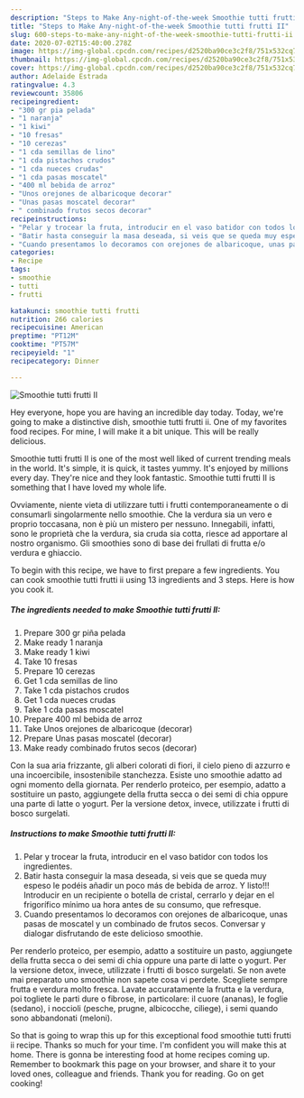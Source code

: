 ```yaml
---
description: "Steps to Make Any-night-of-the-week Smoothie tutti frutti II"
title: "Steps to Make Any-night-of-the-week Smoothie tutti frutti II"
slug: 600-steps-to-make-any-night-of-the-week-smoothie-tutti-frutti-ii
date: 2020-07-02T15:40:00.278Z
image: https://img-global.cpcdn.com/recipes/d2520ba90ce3c2f8/751x532cq70/smoothie-tutti-frutti-ii-foto-principal.jpg
thumbnail: https://img-global.cpcdn.com/recipes/d2520ba90ce3c2f8/751x532cq70/smoothie-tutti-frutti-ii-foto-principal.jpg
cover: https://img-global.cpcdn.com/recipes/d2520ba90ce3c2f8/751x532cq70/smoothie-tutti-frutti-ii-foto-principal.jpg
author: Adelaide Estrada
ratingvalue: 4.3
reviewcount: 35806
recipeingredient:
- "300 gr pia pelada"
- "1 naranja"
- "1 kiwi"
- "10 fresas"
- "10 cerezas"
- "1 cda semillas de lino"
- "1 cda pistachos crudos"
- "1 cda nueces crudas"
- "1 cda pasas moscatel"
- "400 ml bebida de arroz"
- "Unos orejones de albaricoque decorar"
- "Unas pasas moscatel decorar"
- " combinado frutos secos decorar"
recipeinstructions:
- "Pelar y trocear la fruta, introducir en el vaso batidor con todos los ingredientes."
- "Batir hasta conseguir la masa deseada, si veis que se queda muy espeso le podéis añadir un poco más de bebida de arroz. Y listo!!! Introducir en un recipiente o botella de cristal, cerrarlo y dejar en el frigorífico mínimo ua hora antes de su consumo, que refresque."
- "Cuando presentamos lo decoramos con orejones de albaricoque, unas pasas de moscatel y un combinado de frutos secos. Conversar y dialogar disfrutando de este delicioso smoothie."
categories:
- Recipe
tags:
- smoothie
- tutti
- frutti

katakunci: smoothie tutti frutti 
nutrition: 266 calories
recipecuisine: American
preptime: "PT12M"
cooktime: "PT57M"
recipeyield: "1"
recipecategory: Dinner

---
```



![Smoothie tutti frutti II](https://img-global.cpcdn.com/recipes/d2520ba90ce3c2f8/751x532cq70/smoothie-tutti-frutti-ii-foto-principal.jpg)

Hey everyone, hope you are having an incredible day today. Today, we're going to make a distinctive dish, smoothie tutti frutti ii. One of my favorites food recipes. For mine, I will make it a bit unique. This will be really delicious.

Smoothie tutti frutti II is one of the most well liked of current trending meals in the world. It's simple, it is quick, it tastes yummy. It's enjoyed by millions every day. They're nice and they look fantastic. Smoothie tutti frutti II is something that I have loved my whole life.

Ovviamente, niente vieta di utilizzare tutti i frutti contemporaneamente o di consumarli singolarmente nello smoothie. Che la verdura sia un vero e proprio toccasana, non è più un mistero per nessuno. Innegabili, infatti, sono le proprietà che la verdura, sia cruda sia cotta, riesce ad apportare al nostro organismo. Gli smoothies sono di base dei frullati di frutta e/o verdura e ghiaccio.


To begin with this recipe, we have to first prepare a few ingredients. You can cook smoothie tutti frutti ii using 13 ingredients and 3 steps. Here is how you cook it.

<!--inarticleads1-->

##### The ingredients needed to make Smoothie tutti frutti II:

1. Prepare 300 gr piña pelada
1. Make ready 1 naranja
1. Make ready 1 kiwi
1. Take 10 fresas
1. Prepare 10 cerezas
1. Get 1 cda semillas de lino
1. Take 1 cda pistachos crudos
1. Get 1 cda nueces crudas
1. Take 1 cda pasas moscatel
1. Prepare 400 ml bebida de arroz
1. Take Unos orejones de albaricoque (decorar)
1. Prepare Unas pasas moscatel (decorar)
1. Make ready  combinado frutos secos (decorar)


Con la sua aria frizzante, gli alberi colorati di fiori, il cielo pieno di azzurro e una incoercibile, insostenibile stanchezza. Esiste uno smoothie adatto ad ogni momento della giornata. Per renderlo proteico, per esempio, adatto a sostituire un pasto, aggiungete della frutta secca o dei semi di chia oppure una parte di latte o yogurt. Per la versione detox, invece, utilizzate i frutti di bosco surgelati. 

<!--inarticleads2-->

##### Instructions to make Smoothie tutti frutti II:

1. Pelar y trocear la fruta, introducir en el vaso batidor con todos los ingredientes.
1. Batir hasta conseguir la masa deseada, si veis que se queda muy espeso le podéis añadir un poco más de bebida de arroz. Y listo!!! Introducir en un recipiente o botella de cristal, cerrarlo y dejar en el frigorífico mínimo ua hora antes de su consumo, que refresque.
1. Cuando presentamos lo decoramos con orejones de albaricoque, unas pasas de moscatel y un combinado de frutos secos. Conversar y dialogar disfrutando de este delicioso smoothie.


Per renderlo proteico, per esempio, adatto a sostituire un pasto, aggiungete della frutta secca o dei semi di chia oppure una parte di latte o yogurt. Per la versione detox, invece, utilizzate i frutti di bosco surgelati. Se non avete mai preparato uno smoothie non sapete cosa vi perdete. Scegliete sempre frutta e verdura molto fresca. Lavate accuratamente la frutta e la verdura, poi togliete le parti dure o fibrose, in particolare: il cuore (ananas), le foglie (sedano), i noccioli (pesche, prugne, albicocche, ciliege), i semi quando sono abbandonati (meloni). 

So that is going to wrap this up for this exceptional food smoothie tutti frutti ii recipe. Thanks so much for your time. I'm confident you will make this at home. There is gonna be interesting food at home recipes coming up. Remember to bookmark this page on your browser, and share it to your loved ones, colleague and friends. Thank you for reading. Go on get cooking!
